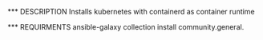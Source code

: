 *** DESCRIPTION
Installs kubernetes with containerd as container runtime

*** REQUIRMENTS 
ansible-galaxy collection install community.general.